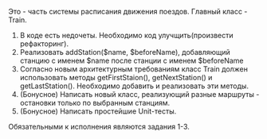 ﻿Это - часть системы расписания движения поездов. Главный класс - Train. 

1. В коде есть недочеты. Необходимо код улучщить(произвести рефакторинг). 
2. Реализовать addStation($name, $beforeName), добавляющий станцию с именем $name после станции с именем $beforeName
3. Согласно новым архитектурным требованиям класс Train  должен использовать методы getFirstStaion(), getNextStation() и getLastStation(). Необходимо добавить и реализовать эти методы. 
4. (Бонусное) Написать новый класс, реализующий разные маршруты - остановки только по выбранным станциям. 
5. (Бонусное) Написать простейшие Unit-тесты.

Обязательными к исполнения являются задания 1-3.
